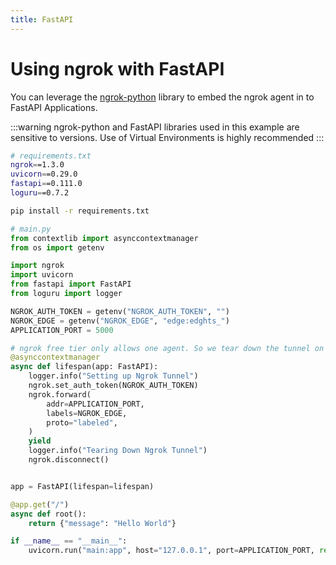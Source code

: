 ```yaml
---
title: FastAPI
---
```


# Using ngrok with FastAPI

You can leverage the [ngrok-python](https://github.com/ngrok/ngrok-python) library to embed the ngrok agent in to FastAPI Applications.

:::warning
ngrok-python and FastAPI libraries used in this example are sensitive to versions. Use of Virtual Environments is highly recommended
:::

```sh
# requirements.txt
ngrok==1.3.0
uvicorn==0.29.0
fastapi==0.111.0
loguru==0.7.2
```

```sh
pip install -r requirements.txt
```

```python
# main.py
from contextlib import asynccontextmanager
from os import getenv

import ngrok
import uvicorn
from fastapi import FastAPI
from loguru import logger

NGROK_AUTH_TOKEN = getenv("NGROK_AUTH_TOKEN", "")
NGROK_EDGE = getenv("NGROK_EDGE", "edge:edghts_")
APPLICATION_PORT = 5000

# ngrok free tier only allows one agent. So we tear down the tunnel on application termination
@asynccontextmanager
async def lifespan(app: FastAPI):
    logger.info("Setting up Ngrok Tunnel")
    ngrok.set_auth_token(NGROK_AUTH_TOKEN)
    ngrok.forward(
        addr=APPLICATION_PORT,
        labels=NGROK_EDGE,
        proto="labeled",
    )
    yield
    logger.info("Tearing Down Ngrok Tunnel")
    ngrok.disconnect()


app = FastAPI(lifespan=lifespan)

@app.get("/")
async def root():
    return {"message": "Hello World"}

if __name__ == "__main__":
    uvicorn.run("main:app", host="127.0.0.1", port=APPLICATION_PORT, reload=True)
```
